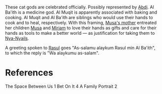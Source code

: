 These cat gods are celebrated officially. Possibly represented by [Abdi](../Person/Abdi.md).
Al Ba'ith is a medicine god. Al Muqit is apparently associated with baking and cooking. Al Muqit and Al Ba'ith are siblings who would use their hands to cook and to heal, respectively. With this framing, [Musa's mother](../Person/Musa's%20mother.md) entreated her children [Musa](../Person/Musa.md) and [Miriam](../Person/Miriam.md) to love their hands as gifts and care for their hands as tools to make a better world — as justification for taking them to [Nya-Nyails](../Location/Nya-Nyails.md).

A greeting spoken to [Rasul](../Person/Groups/Rasul.md) goes "As-salamu alaykum Rasul min Al Ba'ith", to which the reply is "Wa alaykumu as-salam".

# References
The Space Between Us 1
Bet On It 4
A Family Portrait 2